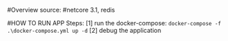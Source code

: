 #Overview source:
#netcore 3.1, redis

#HOW TO RUN APP
Steps:
[1] run the docker-compose: ```docker-compose -f .\docker-compose.yml up -d```
[2] debug the application

